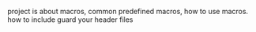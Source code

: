 project is about macros, common predefined macros, how to use macros.
how to include guard your header files
